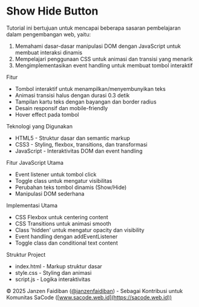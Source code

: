 # Show Hide Button

Tutorial ini bertujuan untuk mencapai beberapa sasaran pembelajaran dalam pengembangan web, yaitu:

1. Memahami dasar-dasar manipulasi DOM dengan JavaScript untuk membuat interaksi dinamis
2. Mempelajari penggunaan CSS untuk animasi dan transisi yang menarik
3. Mengimplementasikan event handling untuk membuat tombol interaktif

Fitur
- Tombol interaktif untuk menampilkan/menyembunyikan teks
- Animasi transisi halus dengan durasi 0.3 detik
- Tampilan kartu teks dengan bayangan dan border radius
- Desain responsif dan mobile-friendly
- Hover effect pada tombol

Teknologi yang Digunakan
- HTML5 - Struktur dasar dan semantic markup
- CSS3 - Styling, flexbox, transitions, dan transformasi
- JavaScript - Interaktivitas DOM dan event handling

Fitur JavaScript Utama
- Event listener untuk tombol click
- Toggle class untuk mengatur visibilitas
- Perubahan teks tombol dinamis (Show/Hide)
- Manipulasi DOM sederhana

Implementasi Utama
- CSS Flexbox untuk centering content
- CSS Transitions untuk animasi smooth
- Class 'hidden' untuk mengatur opacity dan visibility
- Event handling dengan addEventListener
- Toggle class dan conditional text content

Struktur Project
- index.html - Markup struktur dasar
- style.css - Styling dan animasi
- script.js - Logika interaktivitas


© 2025 Janzen Faidiban ([@janzenfaidiban](https://github.com/janzenfaidiban)) - 
Sebagai Kontribusi untuk Komunitas SaCode ([www.sacode.web.id](https://sacode.web.id))
